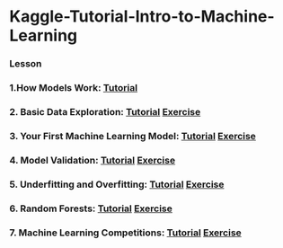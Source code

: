 # Kaggle-Tutorial-Intro-to-Machine-Learning

### Lesson

### 1.How Models Work: [Tutorial](https://github.com/SANGJUN12-KIM/Kaggle-Tutorial-Intro-to-Machine-Learning/blob/main/HowModelsWork.md)

### 2. Basic Data Exploration: [Tutorial](https://github.com/SANGJUN12-KIM/Kaggle-Tutorial-Intro-to-Machine-Learning/blob/main/BasicDataExploration.md) [Exercise](https://github.com/SANGJUN12-KIM/Kaggle-Tutorial-Intro-to-Machine-Learning/blob/main/exercise_explore_your_data.ipynb)

### 3. Your First Machine Learning Model: [Tutorial](https://github.com/SANGJUN12-KIM/Kaggle-Tutorial-Intro-to-Machine-Learning/blob/main/YourFirstMachineLearningModel.md)   [Exercise](https://github.com/SANGJUN12-KIM/Kaggle-Tutorial-Intro-to-Machine-Learning/blob/main/exercise-your-first-machine-learning-model.ipynb)

### 4. Model Validation: [Tutorial](https://github.com/SANGJUN12-KIM/Kaggle-Tutorial-Intro-to-Machine-Learning/blob/main/ModelValidation.md)   [Exercise](https://github.com/SANGJUN12-KIM/Kaggle-Tutorial-Intro-to-Machine-Learning/blob/main/exercise-model-validation.ipynb)

### 5. Underfitting and Overfitting: [Tutorial](https://github.com/SANGJUN12-KIM/Kaggle-Tutorial-Intro-to-Machine-Learning/blob/main/UnderfittingAndOverfitting.ipynb)   [Exercise](https://github.com/SANGJUN12-KIM/Kaggle-Tutorial-Intro-to-Machine-Learning/blob/main/exercise-underfitting-and-overfitting.ipynb)

### 6. Random Forests: [Tutorial](https://github.com/SANGJUN12-KIM/Kaggle-Tutorial-Intro-to-Machine-Learning/blob/main/RandomForests.ipynb)   [Exercise](https://github.com/SANGJUN12-KIM/Kaggle-Tutorial-Intro-to-Machine-Learning/blob/main/exercise-random-forests.ipynb)

### 7. Machine Learning Competitions: [Tutorial](https://github.com/SANGJUN12-KIM/Kaggle-Tutorial-Intro-to-Machine-Learning/blob/main/MachineLearningCompetitions.md)   [Exercise](https://github.com/SANGJUN12-KIM/Kaggle-Tutorial-Intro-to-Machine-Learning/blob/main/exercise-machine-learning-competitions.ipynb)

